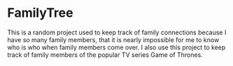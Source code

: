 # FamilyTree
This is a random project used to keep track of family connections because I have so many family members, that it is nearly impossible for me to know who is who when family members come over. I also use this project to keep track of family members of the popular TV series Game of Thrones.
